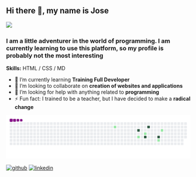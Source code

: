 ## Hi there 👋, my name is Jose
![](https://asociacionaepi.es/wp-content/uploads/2019/01/banner-aepi.jpg)

### I am a little adventurer in the world of programming. I am currently learning to use this platform, so my profile is probably not the most interesting

**Skills:** HTML / CSS / MD

- 🌱 I’m currently learning **Training Full Developer** 
- 👯 I’m looking to collaborate on **creation of websites and applications** 
- 🤔 I’m looking for help with anything related to **programming** 
- ⚡ Fun fact: I trained to be a teacher, but I have decided to make a **radical change**

![snake gif](https://github.com/LearningProgramming0/LearningProgramming0/blob/output/github-contribution-grid-snake.gif)

[<img src='https://cdn.jsdelivr.net/npm/simple-icons@3.0.1/icons/github.svg' alt='github' height='40'>](https://github.com/LearningProgramming0)  [<img src='https://cdn.jsdelivr.net/npm/simple-icons@3.0.1/icons/linkedin.svg' alt='linkedin' height='40'>](https://www.linkedin.com/in/jose-guirao-morales-678541246/)
